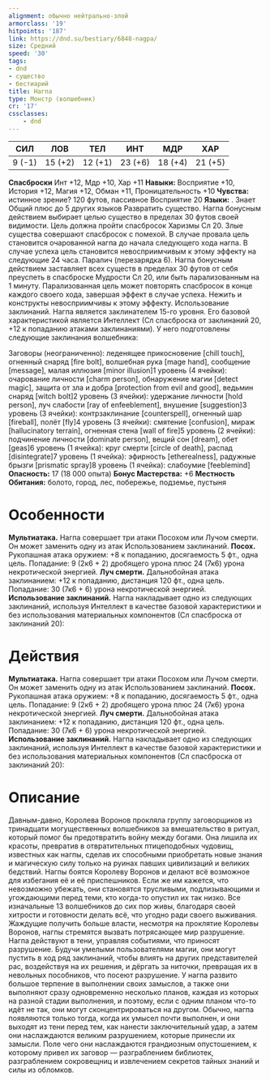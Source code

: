 ```yaml
---
alignment: обычно нейтрально-злой
armorclass: '19'
hitpoints: '187'
link: https://dnd.su/bestiary/6848-nagpa/
size: Средний
speed: '30'
tags:
- dnd
- существо
- бестиарий
title: Нагпа
type: Монстр (волшебник)
cr: '17'
cssclasses:
    - dnd
---
```



| СИЛ | ЛОВ | ТЕЛ | ИНТ | МДР | ХАР |
|---|---|---|---|---|---|
| 9 (-1) | 15 (+2) | 12 (+1) | 23 (+6) | 18 (+4) | 21 (+5) |
**Спасброски** Инт +12, Мдр +10, Хар +11
**Навыки:** Восприятие +10, История +12, Магия +12, Обман +11, Проницательность +10
**Чувства:** истинное зрение? 120 футов, пассивное Восприятие 20
**Языки:** . Знает Общий плюс до 5 других языков
Развратить существо. Нагпа бонусным действием выбирает целью существо в пределах 30 футов своей видимости. Цель должна пройти спасбросок Харизмы Сл 20. Злые существа совершают спасбросок с помехой. В случае провала цель становится очарованной нагпа до начала следующего хода нагпа. В случае успеха цель становится невосприимчивым к этому эффекту на следующие 24 часа.
Паралич (перезарядка 6). Нагпа бонусным действием заставляет всех существ в пределах 30 футов от себя преуспеть в спасброске Мудрости Сл 20, или быть парализованным на 1 минуту. Парализованная цель может повторять спасбросок в конце каждого своего хода, завершая эффект в случае успеха.
Нежить и конструкты невосприимчивы к этому эффекту.
Использование заклинаний. Нагпа является заклинателем 15-го уровня. Его базовой характеристикой является Интеллект (Сл спасброска от заклинаний 20, +12 к попаданию атаками заклинаниями). У него подготовлены следующие заклинания волшебника:

Заговоры (неограниченно): леденящее прикосновение [chill touch], огненный снаряд [fire bolt], волшебная рука [mage hand], сообщение [message], малая иллюзия [minor illusion]1 уровень (4 ячейки): очарование личности [charm person], обнаружение магии [detect magic], защита от зла и добра [protection from evil and good], ведьмин снаряд [witch bolt]2 уровень (3 ячейки): удержание личности [hold person], луч слабости [ray of enfeeblement], внушение [suggestion]3 уровень (3 ячейки): контрзаклинание [counterspell], огненный шар [fireball], полёт [fly]4 уровень (3 ячейки): смятение [confusion], мираж [hallucinatory terrain], огненная стена [wall of fire]5 уровень (2 ячейки): подчинение личности [dominate person], вещий сон [dream], обет [geas]6 уровень (1 ячейка): круг смерти [circle of death], распад [disintegrate]7 уровень (1 ячейка): эфирность [etherealness], радужные брызги [prismatic spray]8 уровень (1 ячейка): слабоумие [feeblemind]
**Опасность:** 17 (18 000 опыта)
**Бонус Мастерства:** +6
**Местность Обитания:** болото, город, лес, побережье, подземье, пустыня


# Особенности
**Мультиатака.** Нагпа совершает три атаки Посохом или Лучом смерти. Он может заменить одну из атак Использованием заклинаний.
**Посох.** Рукопашная атака оружием: +8 к попаданию, досягаемость 5 фт., одна цель. Попадание: 9 (2к6 + 2) дробящего урона плюс 24 (7к6) урона некротической энергией.
**Луч смерти.** Дальнобойная атака заклинанием: +12 к попаданию, дистанция 120 фт., одна цель. Попадание: 30 (7к6 + 6) урона некротической энергией.
**Использование заклинаний.** Нагпа накладывает одно из следующих заклинаний, используя Интеллект в качестве базовой характеристики и без использования материальных компонентов (Сл спасброска от заклинаний 20):


# Действия
**Мультиатака.** Нагпа совершает три атаки Посохом или Лучом смерти. Он может заменить одну из атак Использованием заклинаний.
**Посох.** Рукопашная атака оружием: +8 к попаданию, досягаемость 5 фт., одна цель. Попадание: 9 (2к6 + 2) дробящего урона плюс 24 (7к6) урона некротической энергией.
**Луч смерти.** Дальнобойная атака заклинанием: +12 к попаданию, дистанция 120 фт., одна цель. Попадание: 30 (7к6 + 6) урона некротической энергией.
**Использование заклинаний.** Нагпа накладывает одно из следующих заклинаний, используя Интеллект в качестве базовой характеристики и без использования материальных компонентов (Сл спасброска от заклинаний 20):


# Описание
Давным-давно, Королева Воронов прокляла группу заговорщиков из тринадцати могущественных волшебников за вмешательство в ритуал, который помог бы предотвратить войну между богами. Она лишила их красоты, превратив в отвратительных птицеподобных чудовищ, известных как нагпы, сделав их способными приобретать новые знания и магическую силу только на руинах павших цивилизаций и великих бедствий. Нагпы боятся Королеву Воронов и делают всё возможное для избегания её и её приспешников. Если же им кажется, что невозможно убежать, они становятся трусливыми, подлизывающими и угождающими перед теми, кто когда-то опустил их так низко. Все изначальные 13 волшебников до сих пор живы, благодаря своей хитрости и готовности делать всё, что угодно ради своего выживания. Жаждущие получить больше власти, несмотря на проклятие Королевы Воронов, нагпы стремятся вызвать потрясающее мир разрушение. Нагпа действуют в тени, управляя событиями, что приносят разрушение. Будучи умелыми пользователями магии, они могут пустить в ход ряд заклинаний, чтобы влиять на других представителей рас, воздействуя на их решения, и дёргать за ниточки, превращая их в невольных пособников, что посеют разрушение. У нагпа развито большое терпение в выполнении своих замыслов, а также они выполняют сразу одновременно несколько планов, каждая из которых на разной стадии выполнения, и поэтому, если с одним планом что-то идёт не так, они могут сконцентрироваться на другом. Обычно, нагпа появляются только тогда, когда их умысел почти выполнен, и они выходят из тени перед тем, как нанести заключительный удар, а затем они наслаждаются великим разрушением, которые принесли их замысли. Поле чего они наслаждаются грандиозным опустошением, к которому привел их заговор — разграблением библиотек, разграблением сокровещниц и извлечением секретов тайных знаний и силы из обломков.